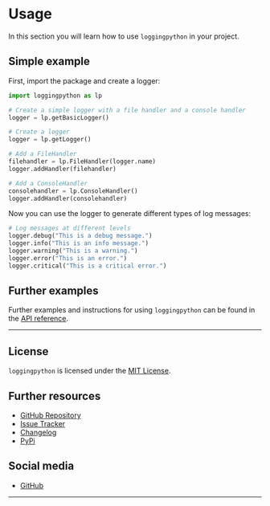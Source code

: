 # Usage

In this section you will learn how to use `loggingpython` in your project.

## Simple example

First, import the package and create a logger:
```python
import loggingpython as lp

# Create a simple logger with a file handler and a console handler
logger = lp.getBasicLogger()
```

``` python
# Create a logger
logger = lp.getLogger()

# Add a FileHandler
filehandler = lp.FileHandler(logger.name)
logger.addHandler(filehandler)

# Add a ConsoleHandler
consolehandler = lp.ConsoleHandler()
logger.addHandler(consolehandler)
```

Now you can use the logger to generate different types of log messages:

``` python
# Log messages at different levels
logger.debug("This is a debug message.")
logger.info("This is an info message.")
logger.warning("This is a warning.")
logger.error("This is an error.")
logger.critical("This is a critical error.")
```

## Further examples

Further examples and instructions for using `loggingpython` can be found in the [API reference](api_reference.md).

---

## License

`loggingpython` is licensed under the [MIT License](https://opensource.org/licenses/MIT).

## Further resources

- [GitHub Repository](https://github.com/loggingpython-Community/loggingpython)
- [Issue Tracker](https://github.com/loggingpython-Community/loggingpython/issues)
- [Changelog](https://github.com/loggingpython-Community/loggingpython/blob/main/CHANGELOG.md)
- [PyPi](https://pypi.org/project/loggingpython/)

## Social media

- [GitHub](https://github.com/loggingpython-Community)

---